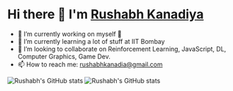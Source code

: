 # Hi there 👋 I'm [Rushabh Kanadiya](https://www.cse.iitb.ac.in/~rushabh/)

<!--
**guitarhero22/guitarhero22** is a ✨ _special_ ✨ repository because its `README.md` (this file) appears on your GitHub profile.
-->

- 🔭 I’m currently working on myself 🙂
- 🌱 I’m currently learning a lot of stuff at IIT Bombay
- 👯 I’m looking to collaborate on Reinforcement Learning, JavaScript, DL, Computer Graphics, Game Dev.
- 📫 How to reach me: rushabhkanadia@gmail.com

![Rushabh's GitHub stats](https://github-readme-stats.vercel.app/api/top-langs/?username=guitarhero22&count_private=true&theme=radical) ![Rushabh's GitHub stats](https://github-readme-stats.vercel.app/api?username=guitarhero22&count_private=true&theme=radical)
